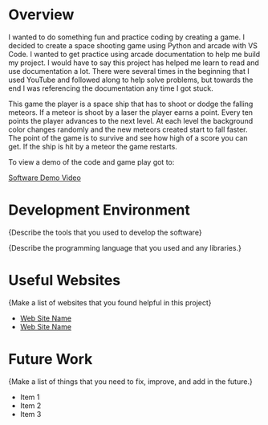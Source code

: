 # Overview

I wanted to do something fun and practice coding by creating a game. I decided to create a space shooting game using Python and arcade with VS Code. I wanted to get practice using arcade documentation to help me build my project. I would have to say this project has helped me learn to read and use documentation a lot. There were several times in the beginning that I used YouTube and followed along to help solve problems, but towards the end I was referencing the documentation any time I got stuck. 

This game the player is a space ship that has to shoot or dodge the falling meteors. If a meteor is shoot by a laser the player earns a point. Every ten points the player advances to the next level. At each level the background color changes randomly and the new meteors created start to fall faster. The point of the game is to survive and see how high of a score you can get. If the ship is hit by a meteor the game restarts. 

To view a demo of the code and game play got to:

[Software Demo Video](https://youtu.be/KURYg6FVJKs)

# Development Environment

{Describe the tools that you used to develop the software}

{Describe the programming language that you used and any libraries.}

# Useful Websites

{Make a list of websites that you found helpful in this project}
* [Web Site Name](http://url.link.goes.here)
* [Web Site Name](http://url.link.goes.here)

# Future Work

{Make a list of things that you need to fix, improve, and add in the future.}
* Item 1
* Item 2
* Item 3